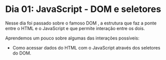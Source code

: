 # Dia 01: JavaScript - DOM e seletores

Nesse dia foi passado sobre o famoso DOM , a estrutura que faz a ponte entre o HTML e o JavaScript e que permite interação entre os dois. 

Aprendemos um pouco sobre algumas das interações possíveis:
- Como acessar dados do HTML com o JavaScript através dos seletores do DOM.